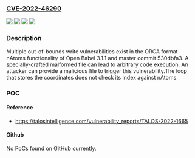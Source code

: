 ### [CVE-2022-46290](https://cve.mitre.org/cgi-bin/cvename.cgi?name=CVE-2022-46290)
![](https://img.shields.io/static/v1?label=Product&message=Open%20Babel&color=blue)
![](https://img.shields.io/static/v1?label=Version&message=3.1.1%20&color=brightgreen)
![](https://img.shields.io/static/v1?label=Version&message=master%20commit%20530dbfa3%20&color=brightgreen)
![](https://img.shields.io/static/v1?label=Vulnerability&message=CWE-122%3A%20Heap-based%20Buffer%20Overflow&color=brightgreen)

### Description

Multiple out-of-bounds write vulnerabilities exist in the ORCA format nAtoms functionality of Open Babel 3.1.1 and master commit 530dbfa3. A specially-crafted malformed file can lead to arbitrary code execution. An attacker can provide a malicious file to trigger this vulnerability.The loop that stores the coordinates does not check its index against nAtoms

### POC

#### Reference
- https://talosintelligence.com/vulnerability_reports/TALOS-2022-1665

#### Github
No PoCs found on GitHub currently.

